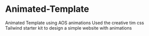 # Animated-Template
Animated Template using AOS animations
Used the creative tim css Tailwind starter kit to design a simple website with animations
